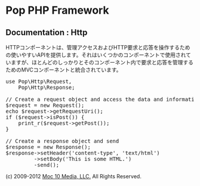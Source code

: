 Pop PHP Framework
=================

Documentation : Http
--------------------

HTTPコンポーネントは、管理アクセスおよびHTTP要求と応答を操作するための使いやすいAPIを提供します。それはいくつかのコンポーネントで使用されていますが、ほとんどのしっかりとそのコンポーネント内で要求と応答を管理するためのMVCコンポーネントと統合されています。


<pre>
use Pop\Http\Request,
    Pop\Http\Response;

// Create a request object and access the data and information
$request = new Request();
echo $request->getRequestUri();
if ($request->isPost()) {
    print_r($request->getPost());
}

// Create a response object and send
$response = new Response();
$response->setHeader('content-type', 'text/html')
         ->setBody('<html><body>This is some HTML.</body></html>')
         -send();
</pre>

(c) 2009-2012 [Moc 10 Media, LLC.](http://www.moc10media.com) All Rights Reserved.
